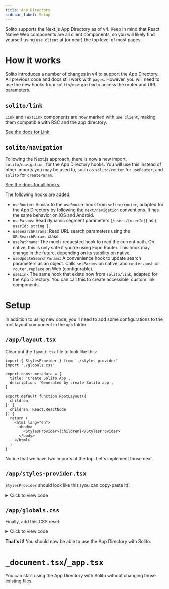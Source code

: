 ```yaml
---
title: App Directory
sidebar_label: Setup
---
```


Solito supports the Next.js App Directory as of v4. Keep in mind that React Native Web components are all client components, so you will likely find yourself using `use client` at (or near) the top level of most pages.

# How it works

Solito introduces a number of changes in v4 to support the App Directory. All previous code and docs still work with `pages`. However, you will need to use the new hooks from `solito/navigation` to access the router and URL parameters.

## `solito/link`

`Link` and `TextLink` components are now marked with `use client`, making them compatible with RSC and the app directory.

[See the docs for Link.](/usage/link)

## `solito/navigation`

Following the Next.js approach, there is now a new import, `solito/navigation`, for the App Directory hooks. You will use this instead of other imports you may be used to, such as `solito/router` for `useRouter`, and `solito` for `createParam`.

[See the docs for all hooks.](/app-directory/hooks)

The following hooks are added:

- `useRouter`: Similar to the `useRouter` hook from `solito/router`, adapted for the App Directory by following the `next/navigation` conventions. It has the same behavior on iOS and Android.
- `useParams`: Read dynamic segment parameters (`/users/[userId]`) as `{ userId: string }`.
- `useSearchParams`: Read URL search parameters using the `URLSearchParams` class.
- `usePathname`: The much-requested hook to read the current path. On native, this is only safe if you're using Expo Router. This hook may change in the future, depending on its stability on native.
- `useUpdateSearchParams`: A convenience hook to update search parameters as an object. Calls `setParams` on native, and `router.push` or `router.replace` on Web (configurable).
- `useLink` The same hook that exists now from `solito/link`, adapted for the App Directory. You can call this to create accessible, custom link components.

# Setup

In addition to using new code, you'll need to add some configurations to the root layout component in the `app` folder.

## `/app/layout.tsx`

Clear out the `layout.tsx` file to look like this:

```tsx
import { StylesProvider } from './styles-provider'
import './globals.css'

export const metadata = {
  title: 'Create Solito App',
  description: 'Generated by create Solito app',
}

export default function RootLayout({
  children,
}: {
  children: React.ReactNode
}) {
  return (
    <html lang="en">
      <body>
        <StylesProvider>{children}</StylesProvider>
      </body>
    </html>
  )
}
```

Notice that we have two imports at the top. Let's implement those next.

## `/app/styles-provider.tsx`

`StylesProvider` should look like this (you can copy-paste it):

<details>

<summary>Click to view code</summary>

```tsx
'use client'
import { Main } from 'next/document'
import { useState } from 'react'
import { useServerInsertedHTML } from 'next/navigation'
import { AppRegistry } from 'react-native'

export function StylesProvider({ children }: { children: React.ReactNode }) {
  const [getStyleElement] = useState(() => {
    // no-op
    AppRegistry.registerComponent('Main', () => Main)
    // @ts-ignore
    const { getStyleElement } = AppRegistry.getApplication('Main')

    return getStyleElement
  })
  useServerInsertedHTML(() => {
    return getStyleElement()
  })
  return <>{children}</>
}
```

</details>

## `/app/globals.css`

Finally, add this CSS reset:

<details>

<summary>Click to view code</summary>

```css
html,
body,
#__next {
  width: 100%;
  /* To smooth any scrolling behavior */
  -webkit-overflow-scrolling: touch;
  margin: 0px;
  padding: 0px;
  /* Allows content to fill the viewport and go beyond the bottom */
  min-height: 100%;
}
#__next {
  flex-shrink: 0;
  flex-basis: auto;
  flex-direction: column;
  flex-grow: 1;
  display: flex;
  flex: 1;
}
html {
  scroll-behavior: smooth;
  /* Prevent text size change on orientation change https://gist.github.com/tfausak/2222823#file-ios-8-web-app-html-L138 */
  -webkit-text-size-adjust: 100%;
  height: 100%;
}
body {
  display: flex;
  /* Allows you to scroll below the viewport; default value is visible */
  overflow-y: auto;
  overscroll-behavior-y: none;
  text-rendering: optimizeLegibility;
  -webkit-font-smoothing: antialiased;
  -moz-osx-font-smoothing: grayscale;
  -ms-overflow-style: scrollbar;
}
```

</details>

**That's it!** You should now be able to use the App Directory with Solito.

# `_document.tsx`/`_app.tsx`

You can start using the App Directory with Solito without changing those existing files.
